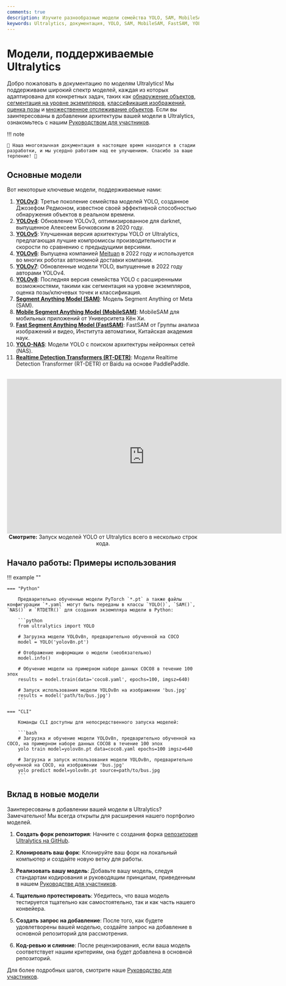 ```yaml
---
comments: true
description: Изучите разнообразные модели семейства YOLO, SAM, MobileSAM, FastSAM, YOLO-NAS и RT-DETR, поддерживаемые Ultralytics. Начните с примеров использования в командной строке и Python.
keywords: Ultralytics, документация, YOLO, SAM, MobileSAM, FastSAM, YOLO-NAS, RT-DETR, модели, архитектуры, Python, CLI
---
```


# Модели, поддерживаемые Ultralytics

Добро пожаловать в документацию по моделям Ultralytics! Мы поддерживаем широкий спектр моделей, каждая из которых адаптирована для конкретных задач, таких как [обнаружение объектов](../tasks/detect.md), [сегментация на уровне экземпляров](../tasks/segment.md), [классификация изображений](../tasks/classify.md), [оценка позы](../tasks/pose.md) и [множественное отслеживание объектов](../modes/track.md). Если вы заинтересованы в добавлении архитектуры вашей модели в Ultralytics, ознакомьтесь с нашим [Руководством для участников](../help/contributing.md).

!!! note

    🚧 Наша многоязычная документация в настоящее время находится в стадии разработки, и мы усердно работаем над ее улучшением. Спасибо за ваше терпение! 🙏

## Основные модели

Вот некоторые ключевые модели, поддерживаемые нами:

1. **[YOLOv3](yolov3.md)**: Третье поколение семейства моделей YOLO, созданное Джозефом Редмоном, известное своей эффективной способностью обнаружения объектов в реальном времени.
2. **[YOLOv4](yolov4.md)**: Обновление YOLOv3, оптимизированное для darknet, выпущенное Алексеем Бочковским в 2020 году.
3. **[YOLOv5](yolov5.md)**: Улучшенная версия архитектуры YOLO от Ultralytics, предлагающая лучшие компромиссы производительности и скорости по сравнению с предыдущими версиями.
4. **[YOLOv6](yolov6.md)**: Выпущена компанией [Meituan](https://about.meituan.com/) в 2022 году и используется во многих роботах автономной доставки компании.
5. **[YOLOv7](yolov7.md)**: Обновленные модели YOLO, выпущенные в 2022 году авторами YOLOv4.
6. **[YOLOv8](yolov8.md)**: Последняя версия семейства YOLO с расширенными возможностями, такими как сегментация на уровне экземпляров, оценка позы/ключевых точек и классификация.
7. **[Segment Anything Model (SAM)](sam.md)**: Модель Segment Anything от Meta (SAM).
8. **[Mobile Segment Anything Model (MobileSAM)](mobile-sam.md)**: MobileSAM для мобильных приложений от Университета Кён Хи.
9. **[Fast Segment Anything Model (FastSAM)](fast-sam.md)**: FastSAM от Группы анализа изображений и видео, Института автоматики, Китайская академия наук.
10. **[YOLO-NAS](yolo-nas.md)**: Модели YOLO с поиском архитектуры нейронных сетей (NAS).
11. **[Realtime Detection Transformers (RT-DETR)](rtdetr.md)**: Модели Realtime Detection Transformer (RT-DETR) от Baidu на основе PaddlePaddle.

<p align="center">
  <br>
  <iframe width="720" height="405" src="https://www.youtube.com/embed/MWq1UxqTClU?si=nHAW-lYDzrz68jR0"
    title="YouTube video player" frameborder="0"
    allow="accelerometer; autoplay; clipboard-write; encrypted-media; gyroscope; picture-in-picture; web-share"
    allowfullscreen>
  </iframe>
  <br>
  <strong>Смотрите:</strong> Запуск моделей YOLO от Ultralytics всего в несколько строк кода.
</p>

## Начало работы: Примеры использования

!!! example ""

    === "Python"

        Предварительно обученные модели PyTorch `*.pt` а также файлы конфигурации `*.yaml` могут быть переданы в классы `YOLO()`, `SAM()`, `NAS()` и `RTDETR()` для создания экземпляра модели в Python:

        ```python
        from ultralytics import YOLO

        # Загрузка модели YOLOv8n, предварительно обученной на COCO
        model = YOLO('yolov8n.pt')

        # Отображение информации о модели (необязательно)
        model.info()

        # Обучение модели на примерном наборе данных COCO8 в течение 100 эпох
        results = model.train(data='coco8.yaml', epochs=100, imgsz=640)

        # Запуск использования модели YOLOv8n на изображении 'bus.jpg'
        results = model('path/to/bus.jpg')
        ```

    === "CLI"

        Команды CLI доступны для непосредственного запуска моделей:

        ```bash
        # Загрузка и обучение модели YOLOv8n, предварительно обученной на COCO, на примерном наборе данных COCO8 в течение 100 эпох
        yolo train model=yolov8n.pt data=coco8.yaml epochs=100 imgsz=640

        # Загрузка и запуск использования модели YOLOv8n, предварительно обученной на COCO, на изображении 'bus.jpg'
        yolo predict model=yolov8n.pt source=path/to/bus.jpg
        ```

## Вклад в новые модели

Заинтересованы в добавлении вашей модели в Ultralytics? Замечательно! Мы всегда открыты для расширения нашего портфолио моделей.

1. **Создать форк репозитория**: Начните с создания форка [репозитория Ultralytics на GitHub](https://github.com/ultralytics/ultralytics).

2. **Клонировать ваш форк**: Клонируйте ваш форк на локальный компьютер и создайте новую ветку для работы.

3. **Реализовать вашу модель**: Добавьте вашу модель, следуя стандартам кодирования и руководящим принципам, приведенным в нашем [Руководстве для участников](../help/contributing.md).

4. **Тщательно протестировать**: Убедитесь, что ваша модель тестируется тщательно как самостоятельно, так и как часть нашего конвейера.

5. **Создать запрос на добавление**: После того, как будете удовлетворены вашей моделью, создайте запрос на добавление в основной репозиторий для рассмотрения.

6. **Код-ревью и слияние**: После рецензирования, если ваша модель соответствует нашим критериям, она будет добавлена в основной репозиторий.

Для более подробных шагов, смотрите наше [Руководство для участников](../help/contributing.md).
